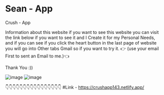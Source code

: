 # Sean - App

Crush - App


Information about this website if you want to see this website you can visit the link  below if you want to see it and I Create it for my Personal Needs, and if you can see if you click the heart button in the last page of website you will go into Other tabs Gmail so if you want to try it.    👉 (use your email First to sent an Email to me.)👈 

Thank You :))



![image](https://github.com/user-attachments/assets/effb49f8-e59a-400e-8796-2b364ed7a08b)
![image](https://github.com/user-attachments/assets/849099f7-387c-4f7e-a92e-3d26554977f0)


👇👇👇👇👇👇👇👇👇👇👇👇👇👇👇👇
#Link - https://crushapp143.netlify.app/
